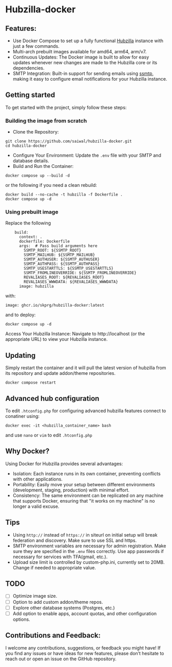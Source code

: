 # Hubzilla-docker

## Features:

- Use Docker Compose to set up a fully functional [Hubzilla](https://hubzilla.org/page/info/discover) instance with just a few commands.
- Multi-arch prebuilt images available for amd64, arm64, arm/v7.
- Continuous Updates: The Docker image is built to allow for easy updates whenever new changes are made to the Hubzilla core or its dependencies.
- SMTP Integration: Built-in support for sending emails using [ssmtp](https://wiki.archlinux.org/title/SSMTP), making it easy to configure email notifications for your Hubzilla instance.

## Getting started

To get started with the project, simply follow these steps:

### Building the image from scratch

- Clone the Repository:

```
git clone https://github.com/saiwal/hubzilla-docker.git
cd hubzilla-docker
```

- Configure Your Environment: Update the `.env` file with your SMTP and database details.
- Build and Run the Container:

```
docker compose up --build -d
```

or the following if you need a clean rebuild:

```
docker build --no-cache -t hubzilla -f Dockerfile .
docker compose up -d
```

### Using prebuilt image

Replace the following

```
    build:
      context: .
      dockerfile: Dockerfile
      args:  # Pass build arguments here
        SSMTP_ROOT: ${SSMTP_ROOT}
        SSMTP_MAILHUB: ${SSMTP_MAILHUB}
        SSMTP_AUTHUSER: ${SSMTP_AUTHUSER}
        SSMTP_AUTHPASS: ${SSMTP_AUTHPASS}
        SSMTP_USESTARTTLS: ${SSMTP_USESTARTTLS}
        SSMTP_FROMLINEOVERRIDE: ${SSMTP_FROMLINEOVERRIDE}
        REVALIASES_ROOT: ${REVALIASES_ROOT}
        REVALIASES_WWWDATA: ${REVALIASES_WWWDATA}
      image: hubzilla

```

with:

```
image: ghcr.io/skprg/hubzilla-docker:latest
```

and to deploy:

```
docker compose up -d
```

Access Your Hubzilla Instance: Navigate to http://localhost (or the appropriate URL) to view your Hubzilla instance.

## Updating

Simply restart the container and it will pull the latest version of hubzilla from its repository and update addon/theme repositories.

```
docker compose restart
```

## Advanced hub configuration

To edit `.htconfig.php` for configuring advanced hubzilla features connect to conatiner using:

```
docker exec -it <hubzilla_container_name> bash
```

and use `nano` or `vim` to edit `.htconfig.php`

## Why Docker?

Using Docker for Hubzilla provides several advantages:

- Isolation: Each instance runs in its own container, preventing conflicts with other applications.
- Portability: Easily move your setup between different environments (development, staging, production) with minimal effort.
- Consistency: The same environment can be replicated on any machine that supports Docker, ensuring that "it works on my machine" is no longer a valid excuse.

## Tips

- Using `http://` instead of `https://` in siteurl on initial setup will break federation and discovery. Make sure to use SSL and https.
- SMTP environment variables are necessary for admin registration. Make sure they are specified in the `.env` files correctly. Use app passwords if necessary for services with TFA(gmail, etc.).
- Upload size limit is controlled by custom-php.ini, currently set to 20MB. Change if needed to appropriate value.

## TODO

- [ ] Optimize image size.
- [ ] Option to add custom addon/theme repos.
- [ ] Explore other database systems (Postgres, etc.)
- [ ] Add option to enable apps, account quotas, and other configuration options.

## Contributions and Feedback:

I welcome any contributions, suggestions, or feedback you might have! If you find any issues or have ideas for new features, please don’t hesitate to reach out or open an issue on the GitHub repository.
